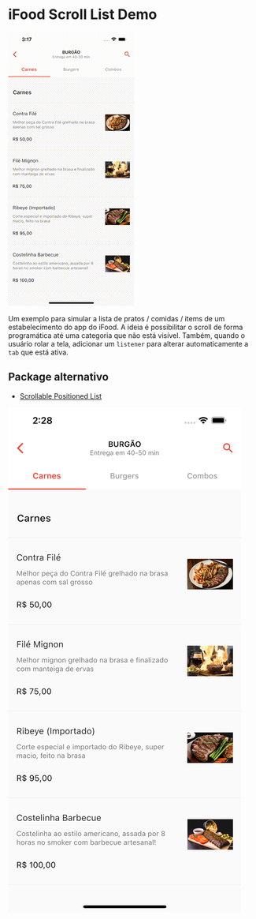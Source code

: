 # iFood Scroll List Demo

![Exemplo](demo_opt.gif)

Um exemplo para simular a lista de pratos / comidas / items de um estabelecimento do app do iFood. 
A ideia é possibilitar o scroll de forma programática até uma categoria que não está visível. 
Também, quando o usuário rolar a tela, adicionar um `listener` para alterar automaticamente a `tab` que está ativa.

## Package alternativo

- [Scrollable Positioned List](https://pub.dev/packages/scrollable_positioned_list)

![Exemplo da Lista Gerada](screen.png)